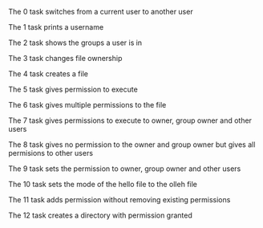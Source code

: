 The 0 task switches from a current user to another user

The 1 task prints a username

The 2 task shows the groups a user is in

The 3 task changes file ownership

The 4 task creates a file

The 5 task gives permission to execute

The 6 task gives multiple permissions to the file

The 7 task gives permissions to execute to owner, group owner and other users

The 8 task gives no permission to the owner and group owner but gives all permisions to other users

The 9 task sets the permission to owner, group owner and other users

The 10 task sets the mode of the hello file to the olleh file

The 11 task adds permission without removing existing permissions

The 12 task creates a directory with permission granted    
